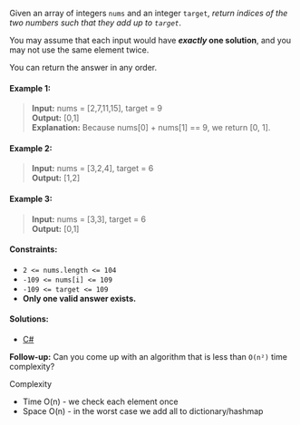 Given an array of integers `nums` and an integer `target`, _return indices of the two numbers such that they add up to `target`_.

You may assume that each input would have **_exactly_ one solution**, and you may not use the same element twice.

You can return the answer in any order.

 

#### Example 1:

> **Input:** nums = [2,7,11,15], target = 9  
> **Output:** [0,1]  
> **Explanation:** Because nums[0] + nums[1] == 9, we return [0, 1].

#### Example 2:

> **Input:** nums = [3,2,4], target = 6  
> **Output:** [1,2]

#### Example 3:

> **Input:** nums = [3,3], target = 6  
> **Output:** [0,1]
 

#### Constraints:

- `2 <= nums.length <= 104`
- `-109 <= nums[i] <= 109`
- `-109 <= target <= 109`
- **Only one valid answer exists.**

 #### Solutions:

 - [C#](/hashmap/two-sum/two-sum.cs)
 

**Follow-up:** Can you come up with an algorithm that is less than `O(n²)` time complexity?

Complexity
- Time O(n) - we check each element once
- Space O(n) - in the worst case we add all to dictionary/hashmap